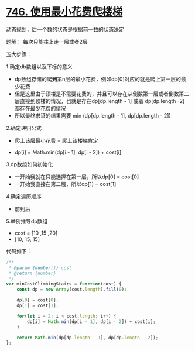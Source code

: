 # [746. 使用最小花费爬楼梯](https://leetcode.cn/problems/min-cost-climbing-stairs/)



动态规划，后一个数的状态是根据前一数的状态决定



题解： 每次只能往上走一层或者2层



五大步骤：

1.确定db数组以及下标的意义

- dp数组存储的爬**到**第n层的最小花费，例如dp[0]对应的就是爬上第一层的最少花费
- 但是这里由于顶楼是不需要花费的，并且可以存在从倒数第一层或者倒数第二层直接到顶楼的情况，也就是存在dp[dp.length - 1] 或者 dp[dp.length -2] 都存在最少花费的情况
- 所以最终求证的结果需要 min (dp[dp.length - 1], dp[dp.length - 2])

2.确定递归公式 

- 爬上该层最小花费 = 爬上该楼梯肯定

- dp[i] =  Math.min(dp[i - 1],  dp[i - 2]) + cost[i]

3.dp数组如何初始化

- 一开始我就在只能选择在第一层，所以dp[0] = cost[0]
- 一开始我直接在第二层，所以dp[1] = cost[1]

4.确定遍历顺序

- 前到后

5.举例推导dp数组

- cost = [10 ,15 ,20]
- [10, 15, 15]



代码如下：

```js
/**
 * @param {number[]} cost
 * @return {number}
 */
var minCostClimbingStairs = function(cost) {
    const dp = new Array(cost.length).fill(0);

    dp[0] = cost[0];
    dp[1] = cost[1];

    for(let i = 2; i < cost.length; i++) {
        dp[i] = Math.min(dp[i - 1], dp[i - 2]) + cost[i];
    }

    return Math.min(dp[dp.length - 1], dp[dp.length - 2]);
};
```

